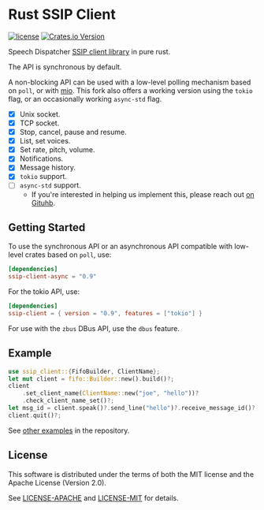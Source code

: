 Rust SSIP Client
================


[![license](https://img.shields.io/badge/license-MIT%2FApache--2.0-blue)](https://gitlab.com/lp-accessibility/ssip-client/raw/main/LICENSE-MIT)
[![Crates.io Version](https://img.shields.io/crates/v/ssip-client-async.svg)](https://crates.io/crates/ssip-client-async)

Speech Dispatcher [SSIP client library](http://htmlpreview.github.io/?https://github.com/brailcom/speechd/blob/master/doc/ssip.html) in pure rust.

The API is synchronous by default.

A non-blocking API can be used with a low-level polling mechanism based on `poll`, or
with [mio](https://github.com/tokio-rs/mio).
This fork also offers a working version using the `tokio` flag, or an occasionally working `async-std` flag.

- [x] Unix socket.
- [x] TCP socket.
- [x] Stop, cancel, pause and resume.
- [x] List, set voices.
- [x] Set rate, pitch, volume.
- [x] Notifications.
- [x] Message history.
- [x] `tokio` support.
- [ ] `async-std` support.
	- If you're interested in helping us implement this, please reach out [on Gituhb](https://github.com/odilia-app/ssip-client-async/issues).

Getting Started
---------------

To use the synchronous API or an asynchronous API compatible with low-level crates based on `poll`, use:

```toml
[dependencies]
ssip-client-async = "0.9"
```

For the tokio API, use:

```toml
[dependencies]
ssip-client = { version = "0.9", features = ["tokio"] }
```

For use with the `zbus` DBus API, use the `dbus` feature.

Example
-------

```rust
use ssip_client::{FifoBuilder, ClientName};
let mut client = fifo::Builder::new().build()?;
client
    .set_client_name(ClientName::new("joe", "hello"))?
    .check_client_name_set()?;
let msg_id = client.speak()?.send_line("hello")?.receive_message_id()?;
client.quit()?;
```

See [other examples](https://github.com/odilia-app/ssip-client-async/tree/main/examples) in the repository.

License
-------

This software is distributed under the terms of both the MIT license
and the Apache License (Version 2.0).

See [LICENSE-APACHE](LICENSE-APACHE) and [LICENSE-MIT](LICENSE-MIT) for details.
